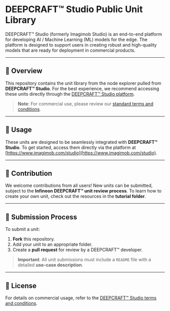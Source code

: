 # DEEPCRAFT™ Studio Public Unit Library

DEEPCRAFT™ Studio (formerly Imagimob Studio) is an end-to-end platform for developing AI / Machine Learning (ML) models for the edge. The platform is designed to support users in creating robust and high-quality models that are ready for deployment in commercial products.

---

## 📖 Overview

This repository contains the unit library from the node explorer pulled from **DEEPCRAFT™ Studio**. For the best experience, we recommend accessing these units directly through the [DEEPCRAFT™ Studio platform](https://www.imagimob.com/studio).

> **Note**: For commercial use, please review our [standard terms and conditions](https://developer.imagimob.com/legal/studio-terms-and-conditions).

---

## 🚀 Usage

These units are designed to be seamlessly integrated with **DEEPCRAFT™ Studio**. To get started, access them directly via the platform at [https://www.imagimob.com/studio](https://www.imagimob.com/studio).

---

## 🤝 Contribution

We welcome contributions from all users! New units can be submitted, subject to the **Infineon DEEPCRAFT™ unit review process**. To learn how to create your own unit, check out the resources in the **tutorial folder**.

---

## 📝 Submission Process

To submit a unit:

1. **Fork** this repository.
2. Add your unit to an appropriate folder.
3. Create a **pull request** for review by a DEEPCRAFT™ developer.

> **Important**: All unit submissions must include a `README` file with a detailed **use-case description**.

---

## 📜 License

For details on commercial usage, refer to the [DEEPCRAFT™ Studio terms and conditions](https://developer.imagimob.com/legal/studio-terms-and-conditions).
